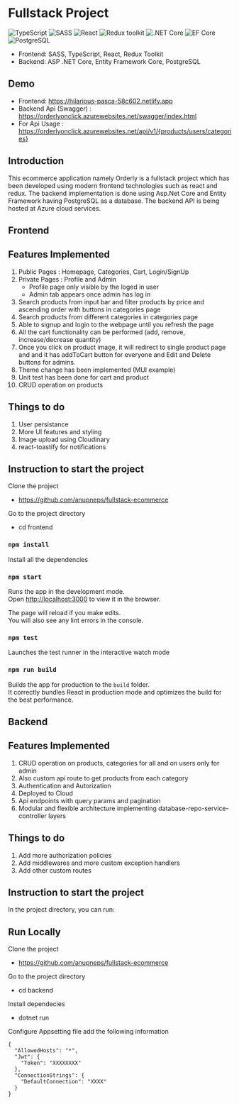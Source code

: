 # Fullstack Project

![TypeScript](https://img.shields.io/badge/TypeScript-v.4-green)
![SASS](https://img.shields.io/badge/SASS-v.4-hotpink)
![React](https://img.shields.io/badge/React-v.18-blue)
![Redux toolkit](https://img.shields.io/badge/Redux-v.1.9-brown)
![.NET Core](https://img.shields.io/badge/.NET%20Core-v.7-purple)
![EF Core](https://img.shields.io/badge/EF%20Core-v.7-cyan)
![PostgreSQL](https://img.shields.io/badge/PostgreSQL-v.14-drakblue)

* Frontend: SASS, TypeScript, React, Redux Toolkit
* Backend: ASP .NET Core, Entity Framework Core, PostgreSQL

## Demo
- Frontend: https://hilarious-pasca-58c602.netlify.app
- Backend Api (Swagger) : https://orderlyonclick.azurewebsites.net/swagger/index.html
- For Api Usage : https://orderlyonclick.azurewebsites.net/api/v1/{products/users/categories}

## Introduction 
This ecommerce application namely Orderly is a fullstack project which has been developed using modern frontend technologies such as react and redux. The backend implementation is done using Asp.Net Core and Entity Framework having PostgreSQL as a database. The backend API is being hosted at Azure cloud services.  

## Frontend

## Features Implemented 
1. Public Pages : Homepage, Categories, Cart, Login/SignUp
2. Private Pages : Profile and Admin
    - Profile page only visible by the loged in user 
    - Admin tab appears once admin has log in 
3. Search products from input bar and filter products by price and ascending order with buttons in categories page
4. Search products from different categories in categories page
5. Able to signup and login to the webpage until you refresh the page
6. All the cart functionality can be performed (add, remove, increase/decrease quantity)
7. Once you click on product image, it will redirect to single product page and and it has addToCart button for everyone and  Edit and Delete buttons for admins. 
8. Theme change has been implemented (MUI example)
9. Unit test has been done for cart and product 
10. CRUD operation on products

## Things to do
1. User persistance
2. More UI features and styling
3. Image upload using Cloudinary
4. react-toastify for notifications

## Instruction to start the project

Clone the project

- https://github.com/anupneps/fullstack-ecommerce

Go to the project directory

- cd frontend

### `npm install`

Install all the dependencies

### `npm start`

Runs the app in the development mode.\
Open [http://localhost:3000](http://localhost:3000) to view it in the browser.

The page will reload if you make edits.\
You will also see any lint errors in the console.

### `npm test`

Launches the test runner in the interactive watch mode

### `npm run build`

Builds the app for production to the `build` folder.\
It correctly bundles React in production mode and optimizes the build for the best performance.

## Backend

## Features Implemented 
1. CRUD operation on products, categories for all and on users only for admin 
2. Also custom api route to get products from each category
3. Authentication and Autorization
4. Deployed to Cloud
5. Api endpoints with query params and pagination
6. Modular and flexible architecture implementing database-repo-service-controller layers

## Things to do
1. Add more authorization policies
2. Add middlewares and more custom exception handlers
3. Add other custom routes

## Instruction to start the project

In the project directory, you can run:

## Run Locally
Clone the project

- https://github.com/anupneps/fullstack-ecommerce

Go to the project directory

- cd backend

Install dependecies

- dotnet run

Configure Appsetting file add the following information
```
{
  "AllowedHosts": "*",
  "Jwt": {
    "Token": "XXXXXXXX"
  },
  "ConnectionStrings": {
    "DefaultConnection": "XXXX"
  }
}

```


